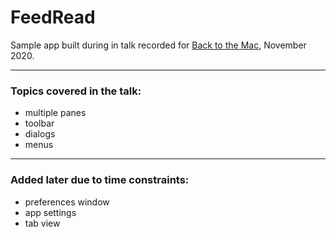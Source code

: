# FeedRead

Sample app built during in talk recorded for [Back to the Mac](https://backtomac.org), November 2020.

---

### Topics covered in the talk:

- multiple panes
- toolbar
- dialogs
- menus

---

### Added later due to time constraints:

- preferences window
- app settings
- tab view

